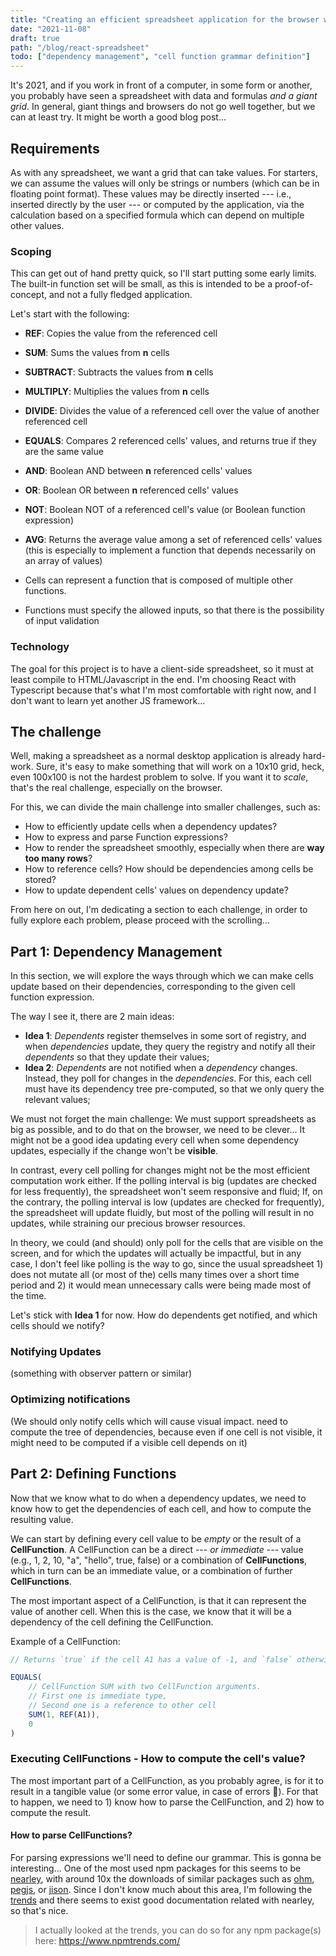 ```yaml
---
title: "Creating an efficient spreadsheet application for the browser with React"
date: "2021-11-08"
draft: true
path: "/blog/react-spreadsheet"
todo: ["dependency management", "cell function grammar definition"]
---
```



It's 2021, and if you work in front of a computer, in some form or another, you probably have seen a spreadsheet with data and formulas *and a giant grid*. In general, giant things and browsers do not go well together, but we can at least try. It might be worth a good blog post...
<!-- end_excerpt -->

## Requirements

As with any spreadsheet, we want a grid that can take values. For starters, we can assume the values will only be strings or numbers (which can be in floating point format). These values may be directly inserted --- i.e., inserted directly by the user --- or computed by the application, via the calculation based on a specified formula which can depend on multiple other values.

### Scoping

This can get out of hand pretty quick, so I'll start putting some early limits. The built-in function set will be small, as this is intended to be a proof-of-concept, and not a fully fledged application.

Let's start with the following:

* **REF**: Copies the value from the referenced cell
* **SUM**: Sums the values from **n** cells 
* **SUBTRACT**: Subtracts the values from **n** cells
* **MULTIPLY**: Multiplies the values from **n** cells
* **DIVIDE**: Divides the value of a referenced cell over the value of another referenced cell
* **EQUALS**: Compares 2 referenced cells' values, and returns true if they are the same value 
* **AND**: Boolean AND between **n** referenced cells' values
* **OR**: Boolean OR between **n** referenced cells' values
* **NOT**: Boolean NOT of a referenced cell's value (or Boolean function expression)
* **AVG**: Returns the average value among a set of referenced cells' values (this is especially to implement a function that depends necessarily on an array of values)

* Cells can represent a function that is composed of multiple other functions. 
* Functions must specify the allowed inputs, so that there is the possibility of input validation

### Technology

The goal for this project is to have a client-side spreadsheet, so it must at least compile to HTML/Javascript in the end. I'm choosing React with Typescript because that's what I'm most comfortable with right now, and I don't want to learn yet another JS framework...

## The challenge

Well, making a spreadsheet as a normal desktop application is already hard-work. Sure, it's easy to make something that will work on a 10x10 grid, heck, even 100x100 is not the hardest problem to solve. If you want it to *scale*, that's the real challenge, especially on the browser.

For this, we can divide the main challenge into smaller challenges, such as:

* How to efficiently update cells when a dependency updates?
* How to express and parse Function expressions?
* How to render the spreadsheet smoothly, especially when there are **way too many rows**?
* How to reference cells? How should be dependencies among cells be stored?
* How to update dependent cells' values on dependency update?

From here on out, I'm dedicating a section to each challenge, in order to fully explore each problem, please proceed with the scrolling...

## Part 1: Dependency Management

In this section, we will explore the ways through which we can make cells update based on their dependencies, corresponding to the given cell function expression.

The way I see it, there are 2 main ideas:

* **Idea 1**: _Dependents_ register themselves in some sort of registry, and when _dependencies_ update, they query the registry and notify all their _dependents_ so that they update their values;
* **Idea 2**: _Dependents_ are not notified when a _dependency_ changes. Instead, they poll for changes in the _dependencies_. For this, each cell must have its dependency tree pre-computed, so that we only query the relevant values;

We must not forget the main challenge: We must support spreadsheets as big as possible, and to do that on the browser, we need to be clever... It might not be a good idea updating every cell when some dependency updates, especially if the change won't be **visible**.

In contrast, every cell polling for changes might not be the most efficient computation work either. If the polling interval is big (updates are checked for less frequently), the spreadsheet won't seem responsive and fluid; If, on the contrary, the polling interval is low (updates are checked for frequently), the spreadsheet will update fluidly, but most of the polling will result in no updates, while straining our precious browser resources.

In theory, we could (and should) only poll for the cells that are visible on the screen, and for which the updates will actually be impactful, but in any case, I don't feel like polling is the way to go, since the usual spreadsheet 1) does not mutate all (or most of the) cells many times over a short time period and 2) it would mean unnecessary calls were being made most of the time.

Let's stick with **Idea 1** for now. How do dependents get notified, and which cells should we notify?

### Notifying Updates
(something with observer pattern or similar)

### Optimizing notifications
(We should only notify cells which will cause visual impact. need to compute the tree of dependencies, because even if one cell is not visible, it might need to be computed if a visible cell depends on it)

## Part 2: Defining Functions

Now that we know what to do when a dependency updates, we need to know how to get the dependencies of each cell, and how to compute the resulting value.

We can start by defining every cell value to be _empty_ or the result of a **CellFunction**. A CellFunction can be a direct --- _or immediate_ --- value (e.g., 1, 2, 10, "a", "hello", true, false) or a combination of **CellFunctions**, which in turn can be an immediate value, or a combination of further **CellFunctions**. 

The most important aspect of a CellFunction, is that it can represent the value of another cell. When this is the case, we know that it will be a dependency of the cell defining the CellFunction.

Example of a CellFunction:

```js
// Returns `true` if the cell A1 has a value of -1, and `false` otherwise

EQUALS(
    // CellFunction SUM with two CellFunction arguments. 
    // First one is immediate type, 
    // Second one is a reference to other cell
    SUM(1, REF(A1)), 
    0
)
```

### Executing CellFunctions - How to compute the cell's value?

The most important part of a CellFunction, as you probably agree, is for it to result in a tangible value (or some error value, in case of errors 👀). For that to happen, we need to 1) know how to parse the CellFunction, and 2) how to compute the result.

#### How to parse CellFunctions?

For parsing expressions we'll need to define our grammar. This is gonna be interesting... One of the most used npm packages for this seems to be [nearley](https://nearley.js.org/), with around 10x the downloads of similar packages such as [ohm](https://github.com/harc/ohm), [pegjs](https://github.com/pegjs/pegjs), or [jison](https://github.com/zaach/jison). Since I don't know much about this area, I'm following the [trends](https://www.npmtrends.com/nearley-vs-ohm-js-vs-parsimmon-vs-peg-parser-vs-pegjs-vs-jison) and there seems to exist good documentation related with nearley, so that's nice.

> I actually looked at the trends, you can do so for any npm package(s) here: https://www.npmtrends.com/